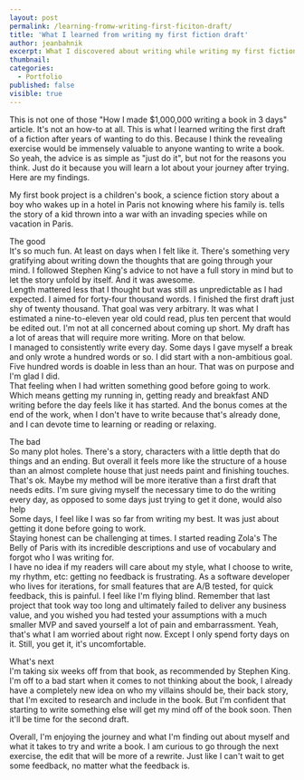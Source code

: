 ```yaml
---
layout: post
permalink: /learning-fromw-writing-first-ficiton-draft/
title: 'What I learned from writing my first fiction draft'
author: jeanbahnik
excerpt: What I discovered about writing while writing my first fiction
thumbnail:
categories:
  - Portfolio
published: false
visible: true
---
```

This is not one of those "How I made $1,000,000 writing a book in 3 days" article. It's not an how-to at all. This is what I learned writing the first draft of a fiction after years of wanting to do this. Because I think the revealing exercise would be immensely valuable to anyone wanting to write a book. So yeah, the advice is as simple as "just do it", but not for the reasons you think. Just do it because you will learn a lot about your journey after trying. Here are my findings.

My first book project is a children's book, a science fiction story about a boy who wakes up in a hotel in Paris not knowing where his family is. tells the story of a kid thrown into a war with an invading species while on vacation in Paris.

The good  
It's so much fun. At least on days when I felt like it. There's something very gratifying about writing down the thoughts that are going through your mind. I followed Stephen King's advice to not have a full story in mind but to let the story unfold by itself. And it was awesome.  
Length mattered less that I thought but was still as unpredictable as I had expected. I aimed for forty-four thousand words. I finished the first draft just shy of twenty thousand. That goal was very arbitrary. It was what I estimated a nine-to-eleven year old could read, plus ten percent that would be edited out. I'm not at all concerned about coming up short. My draft has a lot of areas that will require more writing. More on that below.  
I managed to consistently write every day. Some days I gave myself a break and only wrote a hundred words or so. I did start with a non-ambitious goal. Five hundred words is doable in less than an hour. That was on purpose and I'm glad I did.  
That feeling when I had written something good before going to work. Which means getting my running in, getting ready and breakfast AND writing before the day feels like it has started. And the bonus comes at the end of the work, when I don't have to write because that's already done, and I can devote time to learning or reading or relaxing.  

The bad  
So many plot holes. There's a story, characters with a little depth that do things and an ending. But overall it feels more like the structure of a house than an almost complete house that just needs paint and finishing touches. That's ok. Maybe my method will be more iterative than a first draft that needs edits. I'm sure giving myself the necessary time to do the writing every day, as opposed to some days just trying to get it done, would also help  
Some days, I feel like I was so far from writing my best. It was just about getting it done before going to work.  
Staying honest can be challenging at times. I started reading Zola's The Belly of Paris with its incredible descriptions and use of vocabulary and forgot who I was writing for.  
I have no idea if my readers will care about my style, what I choose to write, my rhythm, etc: getting no feedback is frustrating. As a software developer who lives for iterations, for small features that are A/B tested, for quick feedback, this is painful. I feel like I'm flying blind. Remember that last project that took way too long and ultimately failed to deliver any business value, and you wished you had tested your assumptions with a much smaller MVP and saved yourself a lot of pain and embarrassment. Yeah, that's what I am worried about right now. Except I only spend forty days on it. Still, you get it, it's uncomfortable.

What's next  
I'm taking six weeks off from that book, as recommended by Stephen King. I'm off to a bad start when it comes to not thinking about the book, I already have a completely new idea on who my villains should be, their back story, that I'm excited to research and include in the book. But I'm confident that starting to write something else will get my mind off of the book soon. Then it'll be time for the second draft.
  
Overall, I'm enjoying the journey and what I'm finding out about myself and what it takes to try and write a book. I am curious to go through the next exercise, the edit that will be more of a rewrite. Just like I can't wait to get some feedback, no matter what the feedback is.
